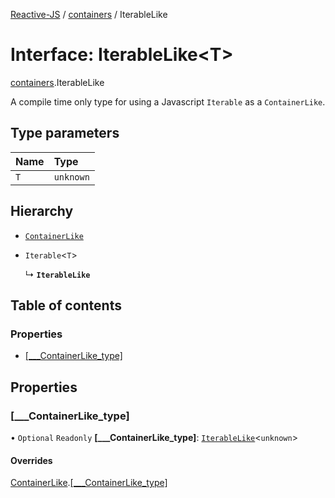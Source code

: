 [Reactive-JS](../README.md) / [containers](../modules/containers.md) / IterableLike

# Interface: IterableLike<T\>

[containers](../modules/containers.md).IterableLike

A compile time only type for using a Javascript `Iterable` as a `ContainerLike`.

## Type parameters

| Name | Type |
| :------ | :------ |
| `T` | `unknown` |

## Hierarchy

- [`ContainerLike`](containers.ContainerLike.md)

- `Iterable`<`T`\>

  ↳ **`IterableLike`**

## Table of contents

### Properties

- [[\_\_\_ContainerLike\_type]](containers.IterableLike.md#[___containerlike_type])

## Properties

### [\_\_\_ContainerLike\_type]

• `Optional` `Readonly` **[\_\_\_ContainerLike\_type]**: [`IterableLike`](containers.IterableLike.md)<`unknown`\>

#### Overrides

[ContainerLike](containers.ContainerLike.md).[[___ContainerLike_type]](containers.ContainerLike.md#[___containerlike_type])
